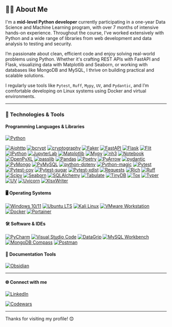 ## 👨‍💻 About Me

I'm a **mid-level Python developer** currently participating in a one-year Data Science and Machine Learning program, with over 7 months of intensive hands-on experience. Throughout the course, I’ve worked extensively with Python and a wide range of libraries from web development and data analysis to testing and security.

I’m passionate about clean, efficient code and enjoy solving real-world problems using Python. Whether it's crafting REST APIs with FastAPI and Flask, visualizing data with Matplotlib and Seaborn, or working with databases like MongoDB and MySQL, I thrive on building practical and scalable solutions.

I regularly use tools like `Pytest`, `Ruff`, `Mypy`, `UV`, and `Pydantic`, and I’m comfortable developing on Linux systems using Docker and virtual environments.


---

### 🧰 Technologies & Tools

#### Programming Languages & Libraries
  
[![Python](https://img.shields.io/badge/Python-3.13.2-blue?logo=python&logoColor=white)](https://www.python.org/)

[![Aiohttp](https://img.shields.io/badge/Aiohttp-3.11.13-1572B6?logo=aiohttp&logoColor=white)](https://docs.aiohttp.org/en/stable/) [![bcrypt](https://img.shields.io/badge/bcrypt-4.3.0-8B008B?logo=python&logoColor=white)](https://pypi.org/project/bcrypt/) [![cryptography](https://img.shields.io/badge/cryptography-43.0.0-2F4F4F?logo=python&logoColor=white)](https://pypi.org/project/cryptography/) [![Faker](https://img.shields.io/badge/Faker-37.1.0-FF69B4?logo=python&logoColor=white)](https://faker.readthedocs.io/) [![FastAPI](https://img.shields.io/badge/FastAPI-0.115.12-009688?logo=fastapi&logoColor=white)](https://fastapi.tiangolo.com/) [![Flask](https://img.shields.io/badge/Flask-2.3.2-000000?logo=flask&logoColor=white)](https://flask.palletsprojects.com/) [![Flit](https://img.shields.io/badge/Flit-3.8.0-blue?logo=python&logoColor=white)](https://flit.readthedocs.io/) [![IPython](https://img.shields.io/badge/IPython-9.0.2-3776AB?logo=ipython&logoColor=white)](https://ipython.org/) [![JupyterLab](https://img.shields.io/badge/JupyterLab-4.3.6-F37626?logo=jupyter&logoColor=white)](https://jupyter.org/) [![Matplotlib](https://img.shields.io/badge/Matplotlib-3.10.1-11557C?logo=matplotlib&logoColor=white)](https://matplotlib.org/) [![Mypy](https://img.shields.io/badge/Mypy-1.14.1-000000?logo=mypy&logoColor=white)](http://mypy-lang.org/) [![nh3](https://img.shields.io/badge/nh3-0.2.21-8A2BE2?logo=python&logoColor=white)](https://pypi.org/project/nh3/) [![Notebook](https://img.shields.io/badge/Notebook-7.3.3-DA5B0B?logo=jupyter&logoColor=white)](https://jupyter.org/) [![OpenPyXL](https://img.shields.io/badge/OpenPyXL-3.1.5-000080?logo=openpyxl&logoColor=white)](https://openpyxl.readthedocs.io/) [![passlib](https://img.shields.io/badge/passlib-1.7.4-708090?logo=python&logoColor=white)](https://pypi.org/project/passlib/) [![Pandas](https://img.shields.io/badge/Pandas-2.2.3-150458?logo=pandas&logoColor=white)](https://pandas.pydata.org/) [![Poetry](https://img.shields.io/badge/Poetry-1.9.0-000000?logo=poetry&logoColor=white)](https://python-poetry.org/) [![PyArrow](https://img.shields.io/badge/PyArrow-19.0.1-0173B2?logo=apachearrow&logoColor=white)](https://arrow.apache.org/) [![pydantic](https://img.shields.io/badge/pydantic-2.11-4682B4?logo=python&logoColor=white)](https://pypi.org/project/pydantic/) [![PyMongo](https://img.shields.io/badge/PyMongo-4.12-4DB33D?logo=mongodb&logoColor=white)](https://pypi.org/project/pymongo/) [![PyMySQL](https://img.shields.io/badge/PyMySQL-1.1.1-4479A1?logo=mysql&logoColor=white)](https://pypi.org/project/PyMySQL/) [![python-dotenv](https://img.shields.io/badge/python--dotenv-1.0.1-556B2F?logo=python&logoColor=white)](https://pypi.org/project/python-dotenv/) [![Python-magic](https://img.shields.io/badge/Python--magic-0.4.27-483D8B?logo=python&logoColor=white)](https://pypi.org/project/python-magic/) [![Pytest](https://img.shields.io/badge/Pytest-8.3.4-0A8E00?logo=pytest&logoColor=white)](https://pytest.org/) [![Pytest-cov](https://img.shields.io/badge/Pytest--cov-4.1.0-E6522C?logo=pytest&logoColor=white)](https://pypi.org/project/pytest-cov/) [![Pytest-sugar](https://img.shields.io/badge/Pytest--sugar-1.0.0-ff4500?logo=pytest&logoColor=white)](https://pypi.org/project/pytest-sugar/) [![Pytest-xdist](https://img.shields.io/badge/Pytest--xdist-3.6.1-556B2F?logo=pytest&logoColor=white)](https://pypi.org/project/pytest-xdist/) [![Requests](https://img.shields.io/badge/Requests-2.32.3-DC143C?logo=python&logoColor=white)](https://docs.python-requests.org/en/latest/) [![Rich](https://img.shields.io/badge/Rich-13.7.1-6f42c1?logo=rich&logoColor=white)](https://rich.readthedocs.io/) [![Ruff](https://img.shields.io/badge/Ruff-0.0.300-2E8B57?logo=ruff&logoColor=white)](https://ruff.rs/) [![Scipy](https://img.shields.io/badge/Scipy-1.15.2-008080?logo=scipy&logoColor=white)](https://scipy.org/) [![Seaborn](https://img.shields.io/badge/Seaborn-0.13.2-1f77b4?logo=seaborn&logoColor=white)](https://seaborn.pydata.org/) [![SQLAlchemy](https://img.shields.io/badge/SQLAlchemy-2.0.41-FF4500?logo=python&logoColor=white)](https://www.sqlalchemy.org/) [![Tabulate](https://img.shields.io/badge/Tabulate-0.9.0-8B4513?logo=python&logoColor=white)](https://pypi.org/project/tabulate/) [![TinyDB](https://img.shields.io/badge/TinyDB-5.2.0-FFD700?logo=tinydb&logoColor=white)](https://tinydb.readthedocs.io/) [![Tox](https://img.shields.io/badge/Tox-4.25.0-008000?logo=tox&logoColor=white)](https://tox.readthedocs.io/) [![Typer](https://img.shields.io/badge/Typer-0.10.1-0F9D58?logo=typer&logoColor=white)](https://typer.tiangolo.com/) [![UV](https://img.shields.io/badge/UV-0.5.28-8E44AD?logo=astral&logoColor=white)](https://docs.astral.sh/uv/) [![Uvicorn](https://img.shields.io/badge/Uvicorn-0.34.2-800080?logo=python&logoColor=white)](https://www.uvicorn.org/) [![XlsxWriter](https://img.shields.io/badge/XlsxWriter-3.2.2-2E86C1?logo=microsoft-excel&logoColor=white)](https://xlsxwriter.readthedocs.io/)







 


#### 🖥️ Operating Systems
[![Windows 10/11](https://img.shields.io/badge/Windows%2010%20%7C%2011-11_24H2-0078D6?logo=windows&logoColor=white)](https://www.microsoft.com/windows)
[![Ubuntu LTS](https://img.shields.io/badge/Ubuntu%2024.04%20LTS-Noble_E95420?logo=ubuntu&logoColor=white)](https://ubuntu.com/)
[![Kali Linux](https://img.shields.io/badge/Kali%20Linux-2024.2-557C8A?logo=kali&logoColor=white)](https://www.kali.org/)
[![VMware Workstation](https://img.shields.io/badge/VMware%20Workstation-17.5.2-607078?logo=vmware&logoColor=white)](https://www.vmware.com/)
[![Docker](https://img.shields.io/badge/Docker-28.1.1-2496ED?logo=docker&logoColor=white)](https://www.docker.com/)
[![Portainer](https://img.shields.io/badge/Portainer-2.20.3-3498db?logo=portainer&logoColor=white)](https://www.portainer.io/)



#### 🛠️ Software & IDEs
[![PyCharm](https://img.shields.io/badge/PyCharm-2025.1.1.1-000000?logo=pycharm&logoColor=white)](https://www.jetbrains.com/pycharm/)
[![Visual Studio Code](https://img.shields.io/badge/VS_Code-1.100.2-007ACC?logo=visual-studio-code&logoColor=white)](https://code.visualstudio.com/)
[![DataGrip](https://img.shields.io/badge/DataGrip-2025.1-000000?logo=datagrip&logoColor=white)](https://www.jetbrains.com/datagrip/)
[![MySQL Workbench](https://img.shields.io/badge/MySQL_Workbench-8.0.42-4479A1?logo=mysql&logoColor=white)](https://www.mysql.com/products/workbench/)
[![MongoDB Compass](https://img.shields.io/badge/MongoDB_Compass-1.46.2-47A248?logo=mongodb&logoColor=white)](https://www.mongodb.com/try/download/compass)
[![Postman](https://img.shields.io/badge/Postman-11.46-FF6C37?logo=postman&logoColor=white)](https://www.postman.com/downloads/)



#### 📄 Documentation Tools

[![Obsidian](https://img.shields.io/badge/Obsidian-1.8.7-483699?logo=obsidian&logoColor=white)](https://obsidian.md/)

---

#### 🌐 Connect with me
[![LinkedIn](https://img.shields.io/badge/LinkedIn-2025-0A66C2?logo=linkedin&logoColor=white)](https://www.linkedin.com/in/piotr-lipinski-pl/)

[![Codewars](https://www.codewars.com/users/piotrlipinski/badges/small)](https://www.codewars.com/users/piotrlipinski)

---

Thanks for visiting my profile! 😊
